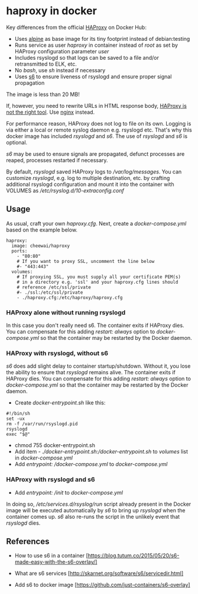 # haproxy in docker

Key differences from the official [HAProxy](https://hub.docker.com/_/haproxy/) on Docker Hub:

- Uses [alpine](https://hub.docker.com/_/alpine/) as base image for its tiny footprint instead of debian:testing 
- Runs service as user *haproxy* in container instead of *root* as set by HAProxy configuration parameter *user*
- Includes rsyslogd so that logs can be saved to a file and/or retransmitted to ELK, etc.
- No *bash*, use *sh* instead if necessary
- Uses [s6](http://skarnet.org/software/s6/) to ensure liveness of rsyslogd and ensure proper signal propagation

The image is less than 20 MB!

If, however, you need to rewrite URLs in HTML response body, [HAProxy is not the right tool](http://serverfault.com/questions/336338/using-nginx-to-rewrite-urls-inside-outgoing-responses). Use [nginx](https://github.com/sickp/docker-alpine-nginx) instead.

For performance reason, HAProxy does not log to file on its own. Logging is via either a local or remote syslog daemon e.g. rsyslogd etc. That's why this docker image has included *rsyslogd* and  *s6*. The use of *rsyslogd* and *s6* is optional.

*s6* may be used to ensure signals are propagated, defunct processes are reaped, processes restarted if necessary.

By default, *rsyslogd* saved HAProxy logs to */var/log/messages*. You can customize *rsyslogd*, e.g. log to multiple destination, etc. by crafting additional rsyslogd configuration and mount it into the container with VOLUMES as */etc/rsyslog.d/10-extraconfig.conf*


## Usage

As usual, craft your own *haproxy.cfg*. Next, create a *docker-compose.yml* based on the example below. 

```
haproxy:
  image: cheewai/haproxy
  ports:
    - "80:80"
    # If you want to proxy SSL, uncomment the line below
    #- "443:443"
  volumes:
    # If proxying SSL, you must supply all your certificate PEM(s)
    # in a directory e.g. 'ssl' and your haproxy.cfg lines should
    # reference /etc/ssl/private
    #- ./ssl:/etc/ssl/private
    - ./haproxy.cfg:/etc/haproxy/haproxy.cfg
```


### HAProxy alone without running rsyslogd

In this case you don't really need s6. The container exits if HAProxy dies. You can compensate for this adding *restart: always* option to *docker-compose.yml* so that the container may be restarted by the Docker daemon.


### HAProxy with rsyslogd, without s6

*s6* does add slight delay to container startup/shutdown. Without it, you lose the ability to ensure that *rsyslogd* remains alive. The container exits if HAProxy dies. You can compensate for this adding *restart: always* option to *docker-compose.yml* so that the container may be restarted by the Docker daemon.

- Create *docker-entrypoint.sh* like this:

```
#!/bin/sh
set -ux
rm -f /var/run/rsyslogd.pid
rsyslogd
exec "$@"
```
- chmod 755 docker-entrypoint.sh
- Add item *- ./docker-entrypoint.sh:/docker-entrypoint.sh* to *volumes* list in *docker-compose.yml*
- Add *entrypoint: /docker-compose.yml* to *docker-compose.yml*


### HAProxy with rsyslogd and s6

- Add *entrypoint: /init* to *docker-compose.yml*

In doing so, */etc/services.d/rsyslog/run* script already present in the Docker image will be executed automatically by *s6* to bring up *rsyslogd* when the container comes up. *s6* also re-runs the script in the unlikely event that *rsyslogd* dies.


## References

* How to use s6 in a container [https://blog.tutum.co/2015/05/20/s6-made-easy-with-the-s6-overlay/]

* What are s6 services [http://skarnet.org/software/s6/servicedir.html]

* Add s6 to docker image [https://github.com/just-containers/s6-overlay]

